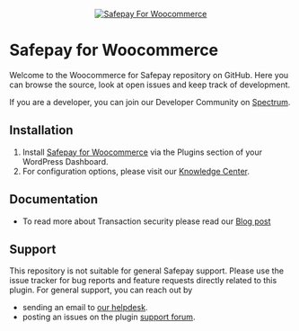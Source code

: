 <p align="center"><a href="https://getsafepay.com/"><img src="https://raw.githubusercontent.com/getsafepay/safepay-woocommerce/master/logo.png" alt="Safepay For Woocommerce"></a></p>

# Safepay for Woocommerce

Welcome to the Woocommerce for Safepay repository on GitHub. Here you can browse the source, look at open issues and keep track of development. 

If you are a developer, you can join our Developer Community on [Spectrum](https://spectrum.chat/safepay).

## Installation

1. Install [Safepay for Woocommerce](https://wordpress.org/plugins/safepay-woocommerce/) via the Plugins section of your WordPress Dashboard.
2. For configuration options, please visit our [Knowledge Center](https://safepay.helpscoutdocs.com/article/29-how-to-set-up-safepay-for-woocommerce).

## Documentation
* To read more about Transaction security please read our [Blog post](https://medium.com/safepay)

## Support
This repository is not suitable for general Safepay support. Please use the issue tracker for bug reports and feature requests directly related to this plugin. For general support, you can reach out by 

* sending an email to [our helpdesk](help@getsafepay.com).
* posting an issues on the plugin [support forum](https://wordpress.org/support/plugin/safepay-woocommerce).
